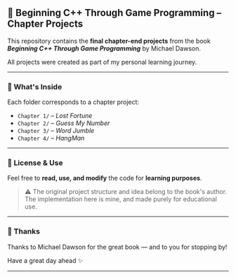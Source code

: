 ## 📘 Beginning C++ Through Game Programming – Chapter Projects

This repository contains the **final chapter-end projects** from the book
***Beginning C++ Through Game Programming*** by Michael Dawson.

All projects were created as part of my personal learning journey.

---

### 📂 What's Inside

Each folder corresponds to a chapter project:

* `Chapter 1/` – *Lost Fortune*
* `Chapter 2/` – *Guess My Number*
*  `Chapter 3/` – *Word Jumble*
*  `Chapter 4/` – *HangMan*

---

### 📄 License & Use

Feel free to **read, use, and modify** the code for **learning purposes**.

> ⚠️ The original project structure and idea belong to the book's author.
> The implementation here is mine, and made purely for educational use.

---

### 🙏 Thanks

Thanks to Michael Dawson for the great book — and to you for stopping by!

Have a great day ahead ✨

---

